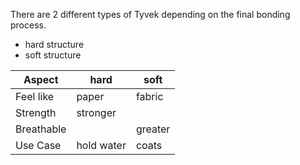 There are 2 different types of Tyvek depending on the final bonding process.
- hard structure
- soft structure

| Aspect | hard | soft |
| --- | --- | --- |
| Feel like | paper | fabric |
| Strength | stronger ||
| Breathable || greater |
| Use Case | hold water | coats |